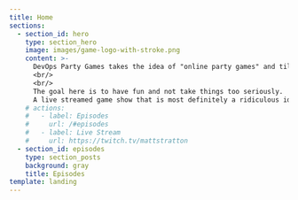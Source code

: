 ```yaml
---
title: Home
sections:
  - section_id: hero
    type: section_hero
    image: images/game-logo-with-stroke.png
    content: >-
      DevOps Party Games takes the idea of "online party games" and tilts it on its head by adding DevOps-inspired content to existing games, and then <a href = "https://twitch.tv/mattstratton">streams it live via Twitch</a> for a worldwide audience to watch, comment, and hopefully be entertained. In addition, the hosts (<a href = "https://twitter.com/mattstratton">Matt Stratton</a> and <a href = "https://twitter.com/IAmJerdog">Jeremy Meiss</a>) will provide color commentary, much like a modern day Cotton McKnight and Pepper Brooks (announcers from <i>Dodgeball</i>). 
      <br/>
      <br/>
      The goal here is to have fun and not take things too seriously.
      A live streamed game show that is most definitely a ridiculous idea, but hopefully entertaining.
    # actions:
    #   - label: Episodes
    #     url: /#episodes
    #   - label: Live Stream
    #     url: https://twitch.tv/mattstratton
  - section_id: episodes
    type: section_posts
    background: gray
    title: Episodes
template: landing
---
```

